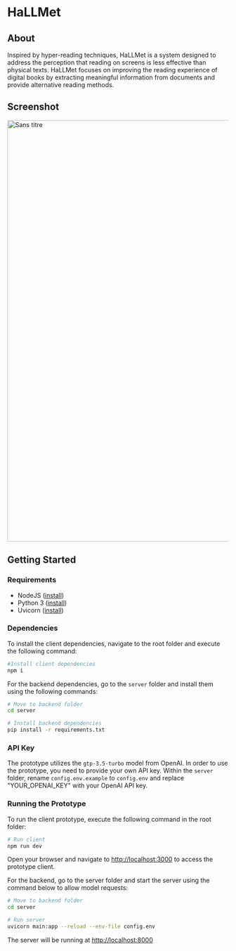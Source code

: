 # HaLLMet

## About
Inspired by hyper-reading techniques, HaLLMet is a system designed to address the perception that reading on screens is less effective than physical texts. HaLLMet focuses on improving the reading experience of digital books by extracting meaningful information from documents and provide alternative reading methods.

## Screenshot
<img width="960" alt="Sans titre" src="https://github.com/jjbes/HaLLMet/assets/18220944/b9c5a283-9eae-431a-a704-837906e55b8c">

## Getting Started
### Requirements
* NodeJS ([install](https://docs.npmjs.com/downloading-and-installing-node-js-and-npm))
* Python 3 ([install](https://www.python.org/downloads/))
* Uvicorn ([install](https://www.uvicorn.org/))

### Dependencies
To install the client dependencies, navigate to the root folder and execute the following command:
```bash
#Install client dependencies
npm i
```

For the backend dependencies, go to the `server` folder and install them using the following commands:
```bash
# Move to backend folder
cd server

# Install backend dependencies
pip install -r requirements.txt
```

### API Key
The prototype utilizes the `gtp-3.5-turbo` model from OpenAI. In order to use the prototype, you need to provide your own API key. Within the `server` folder, rename `config.env.example` to `config.env` and replace "YOUR_OPENAI_KEY" with your OpenAI API key.


### Running the Prototype
To run the client prototype, execute the following command in the root folder:
```bash
# Run client
npm run dev
```
Open your browser and navigate to [http://localhost:3000](http://localhost:3000) to access the prototype client.

For the backend, go to the server folder and start the server using the command below to allow model requests:
```bash
# Move to backend folder
cd server

# Run server
uvicorn main:app --reload --env-file config.env
```
The server will be running at [http://localhost:8000](http://localhost:8000)
